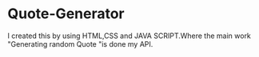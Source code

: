 # Quote-Generator
I created this by using HTML,CSS and JAVA SCRIPT.Where the main work "Generating random Quote "is done my API.
